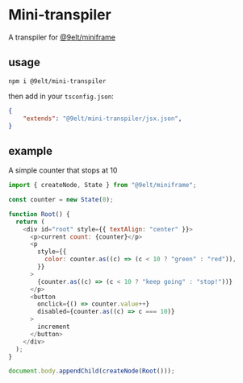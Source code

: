 # Mini-transpiler

A transpiler for [@9elt/miniframe](https://github.com/9elt/miniframe)

## usage

```
npm i @9elt/mini-transpiler
```

then add in your `tsconfig.json`:

```json
{
    "extends": "@9elt/mini-transpiler/jsx.json",
}
```

## example

A simple counter that stops at 10

```js
import { createNode, State } from "@9elt/miniframe";

const counter = new State(0);

function Root() {
  return (
    <div id="root" style={{ textAlign: "center" }}>
      <p>current count: {counter}</p>
      <p
        style={{
          color: counter.as((c) => (c < 10 ? "green" : "red")),
        }}
      >
        {counter.as((c) => (c < 10 ? "keep going" : "stop!"))}
      </p>
      <button
        onclick={() => counter.value++}
        disabled={counter.as((c) => c === 10)}
      >
        increment
      </button>
    </div>
  );
}

document.body.appendChild(createNode(Root()));
```
